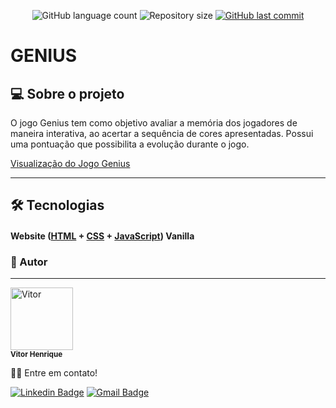 <p align="center">
  <img alt="GitHub language count" src="https://img.shields.io/github/languages/count/Vitor-HenriqueAS/jogo-genius?color=%2304D361">

  <img alt="Repository size" src="https://img.shields.io/github/repo-size/Vitor-HenriqueAS/jogo-genius">
  
  <a href="https://github.com/Vitor-HenriqueAS/jogo-genius/commits/master" target="_blank">
    <img alt="GitHub last commit" src="https://img.shields.io/github/last-commit/Vitor-HenriqueAS/jogo-genius">
  </a>
</p>

# GENIUS

## 💻 Sobre o projeto

O jogo Genius tem como objetivo avaliar a memória dos jogadores de maneira interativa, ao acertar a sequência de cores apresentadas. Possui uma pontuação que possibilita a evolução durante o jogo.

[Visualização do Jogo Genius](https://vitor-henriqueas.github.io/jogo-genius/)

---

## 🛠 Tecnologias

#### **Website**  ([HTML](https://developer.mozilla.org/pt-BR/docs/Web/HTML)  + [CSS](https://developer.mozilla.org/pt-BR/docs/Web/CSS) + [JavaScript](https://developer.mozilla.org/pt-BR/docs/web/javascript/guide/introduction)) Vanilla

### 🧑 Autor

---
<section>
  <div>
   <a href="https://github.com/Vitor-HenriqueAS"><img  src="https://avatars.githubusercontent.com/u/92743903?v=4" width="100px;" alt="Vitor"/></a>
   <br />
   <sub><b>Vitor Henrique</b></sub>

  
  👋🏽 Entre em contato!
  
  [![Linkedin Badge](https://img.shields.io/badge/-Vitor-blue?style=flat-square&logo=Linkedin&logoColor=white&link=https://www.linkedin.com/in/vitor-henriqueas/)](https://www.linkedin.com/in/artur-neri) 
  [![Gmail Badge](https://img.shields.io/badge/-vitorhenrique.a12@gmail.com-c14438?style=flat-square&logo=Gmail&logoColor=white&link=mailto:vitorhenrique.a12@gmail.com)](mailto:vitorhenrique.a12@gmail.com)
</div>
</section>
